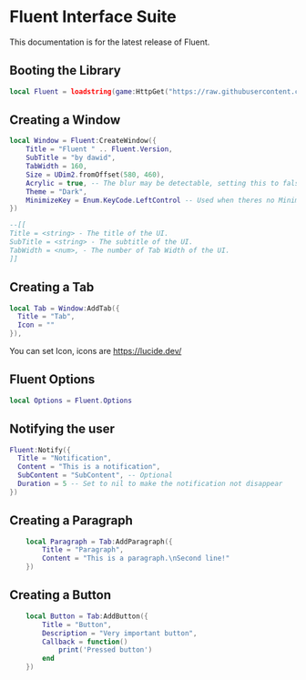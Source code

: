 # Fluent Interface Suite
This documentation is for the latest release of Fluent.

## Booting the Library
```lua
local Fluent = loadstring(game:HttpGet("https://raw.githubusercontent.com/falixfresh/Fluent-Extended/master/latest.lua"))()
```

## Creating a Window
```lua
local Window = Fluent:CreateWindow({
    Title = "Fluent " .. Fluent.Version,
    SubTitle = "by dawid",
    TabWidth = 160,
    Size = UDim2.fromOffset(580, 460),
    Acrylic = true, -- The blur may be detectable, setting this to false disables blur entirely
    Theme = "Dark",
    MinimizeKey = Enum.KeyCode.LeftControl -- Used when theres no MinimizeKeybind
})

--[[
Title = <string> - The title of the UI.
SubTitle = <string> - The subtitle of the UI.
TabWidth = <num>, - The number of Tab Width of the UI.
]]
```

## Creating a Tab
```lua
local Tab = Window:AddTab({
  Title = "Tab",
  Icon = ""
}),
```
You can set Icon, icons are https://lucide.dev/

## Fluent Options
```lua
local Options = Fluent.Options
```

## Notifying the user
```lua
Fluent:Notify({
  Title = "Notification",
  Content = "This is a notification",
  SubContent = "SubContent", -- Optional
  Duration = 5 -- Set to nil to make the notification not disappear
})
```

## Creating a Paragraph
```lua
    local Paragraph = Tab:AddParagraph({
        Title = "Paragraph",
        Content = "This is a paragraph.\nSecond line!"
    })
```

## Creating a Button
```lua
    local Button = Tab:AddButton({
        Title = "Button",
        Description = "Very important button",
        Callback = function()
            print('Pressed button')
        end
    })
```
